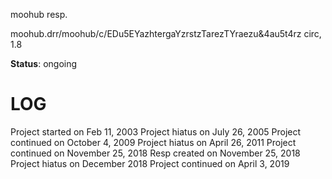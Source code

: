 moohub resp.

moohub.drr/moohub/c/EDu5EYazhtergaYzrstzTarezTYraezu&4au5t4rz
circ, 1.8

**Status**: ongoing



LOG
=========
Project started on Feb 11, 2003
Project hiatus on July 26, 2005
Project continued on October 4, 2009
Project hiatus on April 26, 2011
Project continued on November 25, 2018
Resp created on November 25, 2018
Project hiatus on December 2018
Project continued on April 3, 2019
